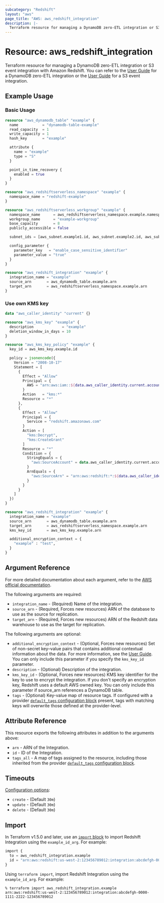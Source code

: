 ```yaml
---
subcategory: "Redshift"
layout: "aws"
page_title: "AWS: aws_redshift_integration"
description: |-
  Terraform resource for managing a DynamoDB zero-ETL integration or S3 event integration with Amazon Redshift.
---
```


# Resource: aws_redshift_integration

Terraform resource for managing a DynamoDB zero-ETL integration or S3 event integration with Amazon Redshift. You can refer to the [User Guide](https://docs.aws.amazon.com/amazondynamodb/latest/developerguide/RedshiftforDynamoDB-zero-etl.html) for a DynamoDB zero-ETL integration or the [User Guide](https://docs.aws.amazon.com/redshift/latest/dg/loading-data-copy-job.html) for a S3 event integration.

## Example Usage

### Basic Usage

```terraform
resource "aws_dynamodb_table" "example" {
  name           = "dynamodb-table-example"
  read_capacity  = 1
  write_capacity = 1
  hash_key       = "example"

  attribute {
    name = "example"
    type = "S"
  }

  point_in_time_recovery {
    enabled = true
  }
}

resource "aws_redshiftserverless_namespace" "example" {
  namespace_name = "redshift-example"
}

resource "aws_redshiftserverless_workgroup" "example" {
  namespace_name      = aws_redshiftserverless_namespace.example.namespace_name
  workgroup_name      = "example-workgroup"
  base_capacity       = 8
  publicly_accessible = false

  subnet_ids = [aws_subnet.example1.id, aws_subnet.example2.id, aws_subnet.example3.id]

  config_parameter {
    parameter_key   = "enable_case_sensitive_identifier"
    parameter_value = "true"
  }
}

resource "aws_redshift_integration" "example" {
  integration_name = "example"
  source_arn       = aws_dynamodb_table.example.arn
  target_arn       = aws_redshiftserverless_namespace.example.arn
}
```

### Use own KMS key
```terraform
data "aws_caller_identity" "current" {}

resource "aws_kms_key" "example" {
  description             = "example"
  deletion_window_in_days = 10
}

resource "aws_kms_key_policy" "example" {
  key_id = aws_kms_key.example.id

  policy = jsonencode({
    Version = "2008-10-17"
    Statement = [
      {
        Effect = "Allow"
        Principal = {
          AWS = "arn:aws:iam::${data.aws_caller_identity.current.account_id}:root"
        }
        Action   = "kms:*"
        Resource = "*"
      },
      {
        Effect = "Allow"
        Principal = {
          Service = "redshift.amazonaws.com"
        }
        Action = [
          "kms:Decrypt",
          "kms:CreateGrant"
        ]
        Resource = "*"
        Condition = {
          StringEquals = {
            "aws:SourceAccount" = data.aws_caller_identity.current.account_id
          }
          ArnEquals = {
            "aws:SourceArn" = "arn:aws:redshift:*:${data.aws_caller_identity.current.account_id}:integration:*"
          }
        }
      }
    ]
  })
}

resource "aws_redshift_integration" "example" {
  integration_name = "example"
  source_arn       = aws_dynamodb_table.example.arn
  target_arn       = aws_redshiftserverless_namespace.example.arn
  kms_key_id       = aws_kms_key.example.arn

  additional_encryption_context = {
    "example" : "test",
  }
}
```

## Argument Reference

For more detailed documentation about each argument, refer to the [AWS official documentation](https://docs.aws.amazon.com/cli/latest/reference/redshift/create-integration.html).

The following arguments are required:

* `integration_name` - (Required) Name of the integration.
* `source_arn` - (Required, Forces new resources) ARN of the database to use as the source for replication.
* `target_arn` - (Required, Forces new resources) ARN of the Redshift data warehouse to use as the target for replication.

The following arguments are optional:

* `additional_encryption_context` - (Optional, Forces new resources) Set of non-secret key–value pairs that contains additional contextual information about the data.
For more information, see the [User Guide](https://docs.aws.amazon.com/kms/latest/developerguide/concepts.html#encrypt_context).
You can only include this parameter if you specify the `kms_key_id` parameter.
* `description` - (Optional) Description of the integration.
* `kms_key_id` - (Optional, Forces new resources) KMS key identifier for the key to use to encrypt the integration.
If you don't specify an encryption key, Redshift uses a default AWS owned key.
You can only include this parameter if source_arn references a DynamoDB table.
* `tags` - (Optional) Key-value map of resource tags. If configured with a provider [`default_tags` configuration block](https://registry.terraform.io/providers/hashicorp/aws/latest/docs#default_tags-configuration-block) present, tags with matching keys will overwrite those defined at the provider-level.

## Attribute Reference

This resource exports the following attributes in addition to the arguments above:

* `arn` - ARN of the Integration.
* `id` - ID of the Integration.
* `tags_all` - A map of tags assigned to the resource, including those inherited from the provider [`default_tags` configuration block](https://registry.terraform.io/providers/hashicorp/aws/latest/docs#default_tags-configuration-block).

## Timeouts

[Configuration options](https://developer.hashicorp.com/terraform/language/resources/syntax#operation-timeouts):

* `create` - (Default `30m`)
* `update` - (Default `30m`)
* `delete` - (Default `30m`)

## Import

In Terraform v1.5.0 and later, use an [`import` block](https://developer.hashicorp.com/terraform/language/import) to import Redshift Integration using the `example_id_arg`. For example:

```terraform
import {
  to = aws_redshift_integration.example
  id = "arn:aws:redshift:us-west-2:123456789012:integration:abcdefgh-0000-1111-2222-123456789012"
}
```

Using `terraform import`, import Redshift Integration using the `example_id_arg`. For example:

```console
% terraform import aws_redshift_integration.example arn:aws:redshift:us-west-2:123456789012:integration:abcdefgh-0000-1111-2222-123456789012
```
